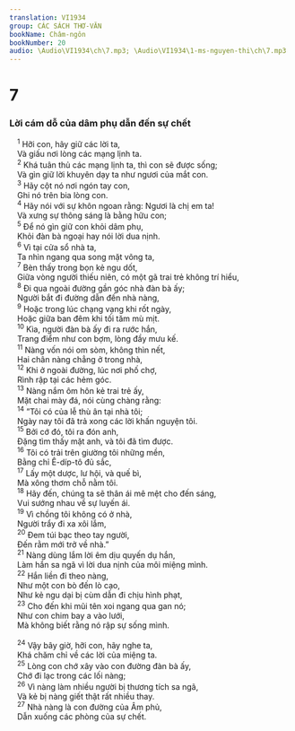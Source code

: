 ```yaml
---
translation: VI1934
group: CÁC SÁCH THƠ-VĂN
bookName: Châm-ngôn 
bookNumber: 20
audio: \Audio\VI1934\ch\7.mp3; \Audio\VI1934\1-ms-nguyen-thi\ch\7.mp3
---
```


<div class="title"><h1>7</h1><h3>Lời cám dỗ của dâm phụ dẫn đến sự chết</h3></div>
<span class="verse ch_7_1"> <sup>1</sup> Hỡi con, hãy giữ các lời ta, <br/> Và giấu nơi lòng các mạng lịnh ta. <br/></span>
<span class="verse ch_7_2"> <sup>2</sup> Khá tuân thủ các mạng lịnh ta, thì con sẽ được sống; <br/> Và gìn giữ lời khuyên dạy ta như ngươi của mắt con. <br/></span>
<span class="verse ch_7_3"> <sup>3</sup> Hãy cột nó nơi ngón tay con, <br/> Ghi nó trên bia lòng con. <br/></span>
<span class="verse ch_7_4"> <sup>4</sup> Hãy nói với sự khôn ngoan rằng: Ngươi là chị em ta! <br/> Và xưng sự thông sáng là bằng hữu con; <br/></span>
<span class="verse ch_7_5"> <sup>5</sup> Để nó gìn giữ con khỏi dâm phụ, <br/> Khỏi đàn bà ngoại hay nói lời dua nịnh. <br/></span>
<span class="verse ch_7_6"> <sup>6</sup> Vì tại cửa sổ nhà ta, <br/> Ta nhìn ngang qua song mặt võng ta, <br/></span>
<span class="verse ch_7_7"> <sup>7</sup> Bèn thấy trong bọn kẻ ngu dốt, <br/> Giữa vòng người thiếu niên, có một gã trai trẻ không trí hiểu, <br/></span>
<span class="verse ch_7_8"> <sup>8</sup> Đi qua ngoài đường gần góc nhà đàn bà ấy; <br/> Người bắt đi đường dẫn đến nhà nàng, <br/></span>
<span class="verse ch_7_9"> <sup>9</sup> Hoặc trong lúc chạng vạng khi rốt ngày, <br/> Hoặc giữa ban đêm khi tối tăm mù mịt. <br/></span>
<span class="verse ch_7_10"> <sup>10</sup> Kìa, người đàn bà ấy đi ra rước hắn, <br/> Trang điểm như con bợm, lòng đầy mưu kế. <br/></span>
<span class="verse ch_7_11"> <sup>11</sup> Nàng vốn nói om sòm, không thìn nết, <br/> Hai chân nàng chẳng ở trong nhà, <br/></span>
<span class="verse ch_7_12"> <sup>12</sup> Khi ở ngoài đường, lúc nơi phố chợ, <br/> Rình rập tại các hẻm góc. <br/></span>
<span class="verse ch_7_13"> <sup>13</sup> Nàng nắm ôm hôn kẻ trai trẻ ấy, <br/> Mặt chai mày đá, nói cùng chàng rằng: <br/></span>
<span class="verse ch_7_14"> <sup>14</sup> ”Tôi có của lễ thù ân tại nhà tôi; <br/> Ngày nay tôi đã trả xong các lời khấn nguyện tôi. <br/></span>
<span class="verse ch_7_15"> <sup>15</sup> Bởi cớ đó, tôi ra đón anh, <br/> Đặng tìm thấy mặt anh, và tôi đã tìm được. <br/></span>
<span class="verse ch_7_16"> <sup>16</sup> Tôi có trải trên giường tôi những mền, <br/> Bằng chỉ Ê-díp-tô đủ sắc, <br/></span>
<span class="verse ch_7_17"> <sup>17</sup> Lấy một dược, lư hội, và quế bì, <br/> Mà xông thơm chỗ nằm tôi. <br/></span>
<span class="verse ch_7_18"> <sup>18</sup> Hãy đến, chúng ta sẽ thân ái mê mệt cho đến sáng, <br/> Vui sướng nhau về sự luyến ái. <br/></span>
<span class="verse ch_7_19"> <sup>19</sup> Vì chồng tôi không có ở nhà, <br/> Người trẩy đi xa xôi lắm, <br/></span>
<span class="verse ch_7_20"> <sup>20</sup> Đem túi bạc theo tay người, <br/> Đến rằm mới trở về nhà.” <br/></span>
<span class="verse ch_7_21"> <sup>21</sup> Nàng dùng lắm lời êm dịu quyến dụ hắn, <br/> Làm hắn sa ngã vì lời dua nịnh của môi miệng mình. <br/></span>
<span class="verse ch_7_22"> <sup>22</sup> Hắn liền đi theo nàng, <br/> Như một con bò đến lò cạo, <br/> Như kẻ ngu dại bị cùm dẫn đi chịu hình phạt, <br/></span>
<span class="verse ch_7_23"> <sup>23</sup> Cho đến khi mũi tên xoi ngang qua gan nó; <br/> Như con chim bay a vào lưới, <br/> Mà không biết rằng nó rập sự sống mình. <br/> <br/></span>
<span class="verse ch_7_24"> <sup>24</sup> Vậy bây giờ, hỡi con, hãy nghe ta, <br/> Khá chăm chỉ về các lời của miệng ta. <br/></span>
<span class="verse ch_7_25"> <sup>25</sup> Lòng con chớ xây vào con đường đàn bà ấy, <br/> Chớ đi lạc trong các lối nàng; <br/></span>
<span class="verse ch_7_26"> <sup>26</sup> Vì nàng làm nhiều người bị thương tích sa ngã, <br/> Và kẻ bị nàng giết thật rất nhiều thay. <br/></span>
<span class="verse ch_7_27"> <sup>27</sup> Nhà nàng là con đường của Âm phủ, <br/> Dẫn xuống các phòng của sự chết. <br/></span>
